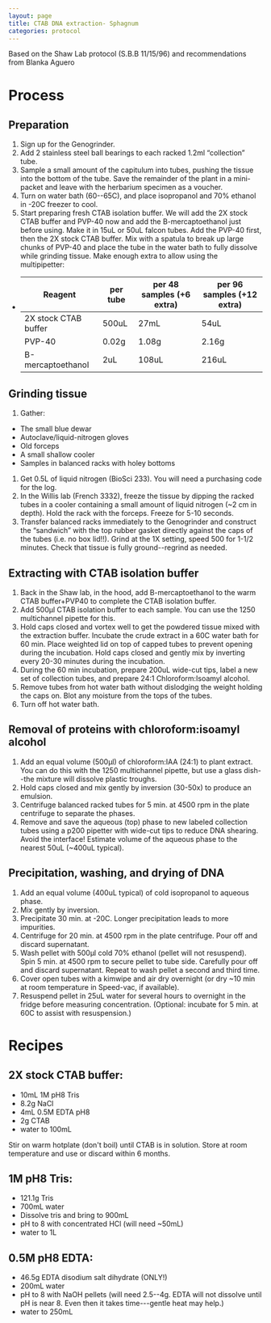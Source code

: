 ```yaml
---
layout: page
title: CTAB DNA extraction- Sphagnum
categories: protocol
---
```

Based on the Shaw Lab protocol (S.B.B 11/15/96) and recommendations from Blanka Aguero

# Process

## Preparation

1. Sign up for the Genogrinder.
1. Add 2 stainless steel ball bearings to each racked 1.2ml “collection” tube.
1. Sample a small amount of the capitulum into tubes, pushing the tissue into the bottom of the tube. Save the remainder of the plant in a mini-packet and leave with the herbarium specimen as a voucher.
1. Turn on water bath (60--65C), and place isopropanol and 70% ethanol in -20C freezer to cool.
1. Start preparing fresh CTAB isolation buffer. We will add the 2X stock CTAB buffer and PVP-40 now and add the B-mercaptoethanol just before using. Make it in 15uL or 50uL falcon tubes.  Add the PVP-40 first, then the 2X stock CTAB buffer. Mix with a spatula to break up large chunks of PVP-40 and place the tube in the water bath to fully dissolve while grinding tissue. Make enough extra to allow using the multipipetter:
  * | Reagent | per tube | per 48 samples (+6 extra) | per 96 samples (+12 extra) |
    | ------- | -------- | ------------------------- | -------------------------- |
    | 2X stock CTAB buffer | 500uL | 27mL | 54uL |
    | PVP-40 | 0.02g | 1.08g | 2.16g |
    | B-mercaptoethanol | 2uL | 108uL | 216uL |


## Grinding tissue

1. Gather:
  * The small blue dewar
  * Autoclave/liquid-nitrogen gloves
  * Old forceps
  * A small shallow cooler
  * Samples in balanced racks with holey bottoms
1. Get 0.5L of liquid nitrogen (BioSci 233). You will need a purchasing code for the log.
1. In the Willis lab (French 3332), freeze the tissue by dipping the racked tubes in a cooler containing a small amount of liquid nitrogen (~2 cm in depth). Hold the rack with the forceps. Freeze for 5-10 seconds.
1. Transfer balanced racks immediately to the Genogrinder and construct the “sandwich” with the top rubber gasket directly against the caps of the tubes (i.e. no box lid!!). Grind at the 1X setting, speed 500 for 1-1/2 minutes. Check that tissue is fully ground--regrind as needed.

## Extracting with CTAB isolation buffer
1. Back in the Shaw lab, in the hood, add B-mercaptoethanol to the warm CTAB buffer+PVP40 to complete the CTAB isolation buffer.
1. Add 500µl CTAB isolation buffer to each sample.  You can use the 1250 multichannel pipette for this.
1. Hold caps closed and vortex well to get the powdered tissue mixed with the extraction buffer. Incubate the crude extract in a 60C water bath for 60 min.  Place weighted lid on top of capped tubes to prevent opening during the incubation. Hold caps closed and gently mix by inverting every 20-30 minutes during the incubation.
1. During the 60 min incubation, prepare 200uL wide-cut tips, label a new set of collection tubes, and prepare 24:1 Chloroform:Isoamyl alcohol.
1. Remove tubes from hot water bath without dislodging the weight holding the caps on. Blot any moisture from the tops of the tubes.
1. Turn off hot water bath.

## Removal of proteins with chloroform:isoamyl alcohol

1. Add an equal volume (500µl) of chloroform:IAA (24:1) to plant extract.  You can do this with the 1250 multichannel pipette, but use a glass dish--the mixture will dissolve plastic troughs.
1. Hold caps closed and mix gently by inversion (30-50x) to produce an emulsion.
1. Centrifuge balanced racked tubes for 5 min. at 4500 rpm in the plate centrifuge to separate the phases.
1. Remove and save the aqueous (top) phase to new labeled collection tubes using a p200 pipetter with wide-cut tips to reduce DNA shearing.  Avoid the interface! Estimate volume of the aqueous phase to the nearest 50uL (~400uL typical).

## Precipitation, washing, and drying of DNA

1. Add an equal volume (400uL typical) of cold isopropanol to aqueous phase.  
1. Mix gently by inversion.  
1. Precipitate 30 min. at -20C.  Longer precipitation leads to more impurities.
1. Centrifuge for 20 min. at 4500 rpm in the plate centrifuge.  Pour off and discard supernatant.
1. Wash pellet with 500µl cold 70% ethanol (pellet will not resuspend).  Spin 5 min. at 4500 rpm to secure pellet to tube side.  Carefully pour off and discard supernatant. Repeat to wash pellet a second and third time.
1. Cover open tubes with a kimwipe and air dry overnight (or dry ~10 min at room temperature in Speed-vac, if available).
1. Resuspend pellet in 25uL water for several hours to overnight in the fridge before measuring concentration. (Optional: incubate for 5 min. at 60C to assist with resuspension.)

# Recipes

## 2X stock CTAB buffer:

  * 10mL 1M pH8 Tris
  * 8.2g NaCl
  * 4mL 0.5M EDTA pH8
  * 2g CTAB
  * water to 100mL

Stir on warm hotplate (don't boil) until CTAB is in solution. Store at room temperature and use or discard within 6 months.  

## 1M pH8 Tris:

  * 121.1g Tris
  * 700mL water
  * Dissolve tris and bring to 900mL
  * pH to 8 with concentrated HCl (will need ~50mL)
  * water to 1L

## 0.5M pH8 EDTA:

  * 46.5g EDTA disodium salt dihydrate (ONLY!)
  * 200mL water
  * pH to 8 with NaOH pellets (will need 2.5--4g.  EDTA will not dissolve until pH is near 8. Even then it takes time---gentle heat may help.)
  * water to 250mL
